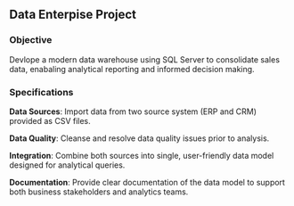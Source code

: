## Data Enterpise Project

### Objective
Devlope a modern data warehouse using SQL Server to consolidate sales data, enabaling analytical reporting and informed decision making.
### Specifications
  **Data Sources**: Import data from two source system (ERP and CRM) provided as CSV files.

  **Data Quality**: Cleanse and resolve data quality issues prior to analysis.

  **Integration**: Combine both sources into single, user-friendly data model designed for analytical queries.

  **Documentation**: Provide clear documentation of the data model to support both business stakeholders and analytics teams.
